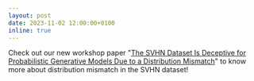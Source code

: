 ```yaml
---
layout: post
date: 2023-11-02 12:00:00+0100
inline: true
---
```


Check out our new workshop paper "<a href="{{ '/assets/pdf/SVHN_Remix_v1.pdf' | prepend: site.baseurl }}">The SVHN Dataset Is Deceptive for Probabilistic Generative Models Due to a Distribution Mismatch</a>" to know more about distribution mismatch in the SVHN dataset!


